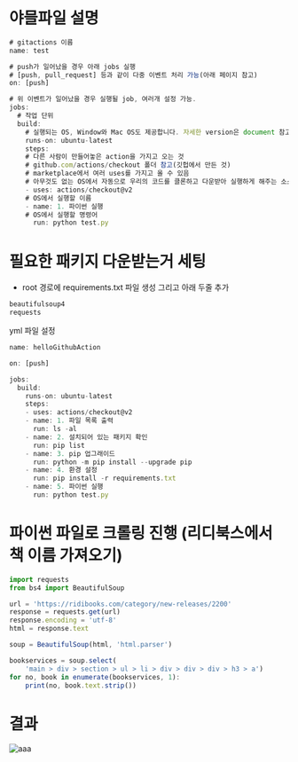# 야믈파일 설명 


```js
# gitactions 이름
name: test

# push가 일어났을 경우 아래 jobs 실행
# [push, pull_request] 등과 같이 다중 이벤트 처리 가능(아래 페이지 참고)
on: [push]

# 위 이벤트가 일어났을 경우 실행될 job, 여러개 설정 가능.
jobs:
  # 작업 단위
  build:
    # 실행되는 OS, Window와 Mac OS도 제공합니다. 자세한 version은 document 참고
    runs-on: ubuntu-latest
    steps:
    # 다른 사람이 만들어놓은 action을 가지고 오는 것
    # github.com/actions/checkout 폴더 참고(깃헙에서 만든 것)
    # marketplace에서 여러 uses를 가지고 올 수 있음
    # 아무것도 없는 OS에서 자동으로 우리의 코드를 클론하고 다운받아 실행하게 해주는 소스코드
    - uses: actions/checkout@v2
    # OS에서 실행할 이름
    - name: 1. 파이썬 실행
    # OS에서 실행할 명령어
      run: python test.py
   ```
   
   
# 필요한 패키지 다운받는거 세팅
- root 경로에 requirements.txt 파일 생성 그리고 아래 두줄 추가
```js
beautifulsoup4
requests
```

yml 파일 설정
```js
name: helloGithubAction

on: [push]

jobs:
  build:
    runs-on: ubuntu-latest
    steps:
    - uses: actions/checkout@v2
    - name: 1. 파일 목록 출력
      run: ls -al
    - name: 2. 설치되어 있는 패키지 확인
      run: pip list
    - name: 3. pip 업그래이드
      run: python -m pip install --upgrade pip
    - name: 4. 환경 설정
      run: pip install -r requirements.txt
    - name: 5. 파이썬 실행
      run: python test.py
```

# 파이썬 파일로 크롤링 진행 (리디북스에서 책 이름 가져오기)
```js
import requests
from bs4 import BeautifulSoup

url = 'https://ridibooks.com/category/new-releases/2200'
response = requests.get(url)
response.encoding = 'utf-8'
html = response.text

soup = BeautifulSoup(html, 'html.parser')

bookservices = soup.select(
    'main > div > section > ul > li > div > div > div > h3 > a')
for no, book in enumerate(bookservices, 1):
    print(no, book.text.strip())

```

# 결과
![aaa](https://user-images.githubusercontent.com/59503331/211100213-5530e8ce-eced-4ba7-88a3-e0c42429ed7d.PNG)
